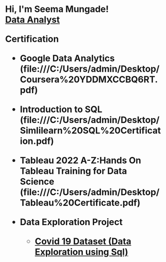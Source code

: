 <h1>Hi, I'm Seema Mungade! <br/><a href="https://github.com/joshmadakor1">Data Analyst</a>



<b>Certification</b>

- <b>Google Data Analytics (file:///C:/Users/admin/Desktop/Coursera%20YDDMXCCBQ6RT.pdf)<b>
- <b>Introduction to SQL (file:///C:/Users/admin/Desktop/Simlilearn%20SQL%20Certification.pdf)</b>
- <b>Tableau 2022 A-Z:Hands On Tableau Training for Data Science (file:///C:/Users/admin/Desktop/Tableau%20Certificate.pdf)</b>
  

- <b>Data Exploration Project</b>
  - <b>[Covid 19 Dataset  (Data Exploration using Sql)](https://github.com/Seemamungade/PP_Projects/blob/main/Data%20exploration%20Project1.0.sql)<b>

